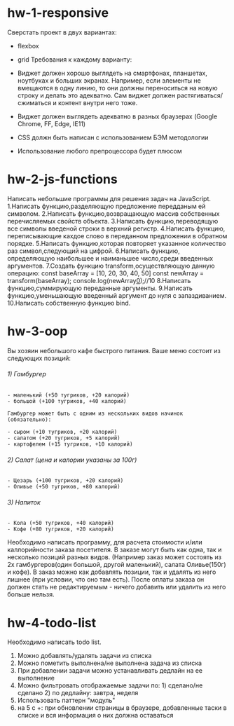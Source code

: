 # hw-1-responsive

Сверстать проект в двух вариантах:

- flexbox
- grid
  Требования к каждому варианту:

- Виджет должен хорошо выглядеть на смартфонах, планшетах, ноутбуках и больших экранах. Например, если элементы не вмещаются в одну линию, то они должны переноситься на новую строку и делать это адекватно. Сам виджет должен растягиваться/сжиматься и контент внутри него тоже.

- Виджет должен выглядеть адекватно в разных браузерах (Google Chrome, FF, Edge, IE11)

- CSS должн быть написан с использованием БЭМ методологии

- Использование любого препроцессора будет плюсом

# hw-2-js-functions

Написать небольшие программы для решения задач на JavaScript.
1.Написать функцию,разделяющую предложение передданым ей символом.
2.Написать функцию,возвращающую массив собственных перечисляемых свойств объекта.
3.Написать функцию,переводящую все символы введеной строки в верхний регистр.
4.Написать функцию, переписывающие кахдое слово в переданном предложении в обратном порядке.
5.Написать функцию,которая повторяет указанное количество раз символ,следующий на цифрой.
6.Написать функцию, определяющую наибольшее и наиманьшее число,среди введенных аргументов.
7.Создать функцию transform,осуществляющую данную операцию:
const baseArray = [10, 20, 30, 40, 50]
const newArray = transform(baseArray);
console.log(newArray[0]());//10
8.Написать функцию,суммирующую переданные аргументы.
9.Написать функцию,уменьшающую введенный аргумент до нуля с запаздиванием.
10.Написать собственную функцию bind.

# hw-3-oop

Вы хозяин небольшого кафе быстрого питания. Ваше меню состоит из следующих позиций:

###### 1) Гамбургер

    - маленький (+50 тугриков, +20 калорий)
    - большой (+100 тугриков, +40 калорий)

    Гамбургер может быть с одним из нескольких видов начинок (обязательно):

    - сыром (+10 тугриков, +20 калорий)
    - салатом (+20 тугриков, +5 калорий)
    - картофелем (+15 тугриков, +10 калорий)

###### 2) Салат (цена и калории указаны за 100г)

    - Цезарь (+100 тугриков, +20 калорий)
    - Оливье (+50 тугриков, +80 калорий)

###### 3) Напиток

    - Кола (+50 тугриков, +40 калорий)
    - Кофе (+80 тугриков, +20 калорий)

Необходимо написать программу, для расчета стоимости и/или каллорийности заказа посетителя.
В заказе могут быть как одна, так и несколько позиций разных видов. (Например заказ может состоять из 2х гамбургеров(один большой, другой маленький), салата Оливье(150г) и кофе). В заказ можно как добавлять позиции, так и удалять из него лишнее (при условии, что оно там есть). После оплаты заказа он должен стать не редактируемым - ничего добавить или удалить из него больше нельзя.

# hw-4-todo-list

Необходимо написать todo list.

1. Можно добавлять/удалять задачи из списка
2. Можно пометить выполнена/не выполнена задача из списка
3. При добавлении задачи можно устанавливать дедлайн на ее выполнение
4. Можно фильтровать отображаемые задачи по: 1) сделано/не сделано 2) по дедлайну: завтра, неделя
5. Использовать паттерн "модуль"
6. на 5 с +: при обновлении страницы в браузере, добавленные таски в списке и вся информация о них должна оставаться
